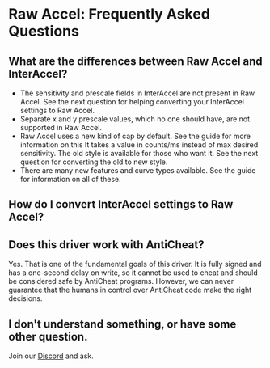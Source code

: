 # Raw Accel: Frequently Asked Questions

## What are the differences between Raw Accel and InterAccel?
- The sensitivity and prescale fields in InterAccel are not present in Raw Accel. See the next question for helping converting your InterAccel settings to Raw Accel.
- Separate x and y prescale values, which no one should have, are not supported in Raw Accel.
- Raw Accel uses a new kind of cap by default. See the guide for more information on this It takes a value in counts/ms instead of max desired sensitivity. The old style is available for those who want it. See the next question for converting the old to new style.
- There are many new features and curve types available. See the guide for information on all of these.

## How do I convert InterAccel settings to Raw Accel?

## Does this driver work with AntiCheat?
Yes. That is one of the fundamental goals of this driver. It is fully signed and has a one-second delay on write, so it cannot be used to cheat and should be considered safe by AntiCheat programs. However, we can never guarantee that the humans in control over AntiCheat code make the right decisions.

## I don't understand something, or have some other question.
Join our [Discord](https://discord.gg/7pQh8zH) and ask.